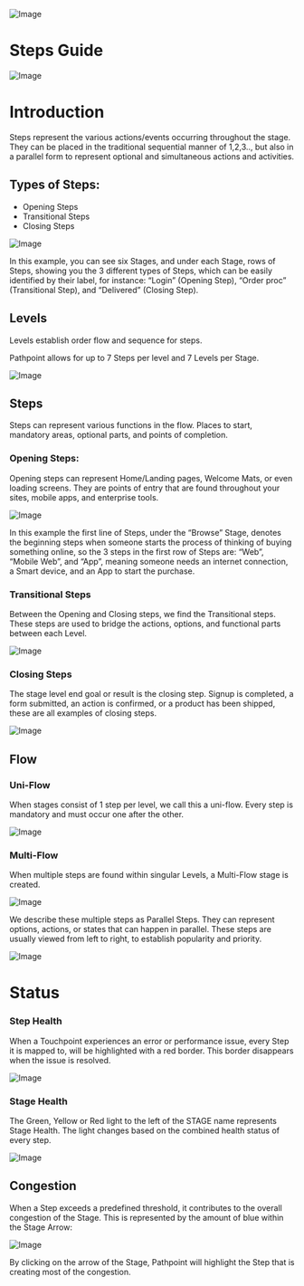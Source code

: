
![Image](screenshots/New_Relic_Logo.png)

# Steps Guide

![Image](screenshots/Stepsa.png)

# Introduction


Steps represent the various actions/events occurring throughout the stage. They can be placed in the traditional sequential manner of 1,2,3.., but also in a parallel form to represent optional and simultaneous actions and activities.

## Types of Steps:

* Opening Steps 
* Transitional Steps 
* Closing Steps 

![Image](screenshots/Steps2a.png)


In this example, you can see six Stages, and under each Stage, rows of Steps, showing you the 3 different types of Steps, which can be easily identified by their label, for instance: “Login” (Opening Step), “Order proc” (Transitional Step), and “Delivered” (Closing Step).

## Levels

Levels establish order flow and sequence for steps. 

Pathpoint allows for up to 7 Steps per level and 7 Levels per Stage.

![Image](screenshots/Steps3a.png)

## Steps

Steps can represent various functions in the flow. Places to start, mandatory areas, optional parts, and points of completion. 

### Opening Steps: 

Opening steps can represent Home/Landing pages, Welcome Mats, or even loading screens. They are points of entry that are found throughout your sites, mobile apps, and enterprise tools.

![Image](screenshots/Steps4.png)

In this example the first line of Steps, under the “Browse” Stage, denotes the beginning steps when someone starts the process of thinking of buying something online, so the 3 steps in the first row of Steps are: “Web”, “Mobile Web”, and “App”, meaning someone needs an internet connection, a Smart device, and an App to start the purchase.

### Transitional Steps 

Between the Opening and Closing steps, we find the Transitional steps. These steps are used to bridge the actions, options, and functional parts between each Level.

![Image](screenshots/Steps5.png)

### Closing Steps 

The stage level end goal or result is the closing step. Signup is completed, a form submitted, an action is confirmed, or a product has been shipped, these are all examples of closing steps. 

![Image](screenshots/Steps6.png)

## Flow

###  Uni-Flow

When stages consist of 1 step per level, we call this a uni-flow. Every step is mandatory and must occur one after the other. 

![Image](screenshots/Steps7a.png)

### Multi-Flow

When multiple steps are found within singular Levels, a Multi-Flow stage is created.

![Image](screenshots/Steps8a.png)

We describe these multiple steps as Parallel Steps.  They can represent options, actions, or states that can happen in parallel. These steps are usually viewed from left to right, to establish popularity and priority.

![Image](screenshots/Steps9.png)

# Status

### Step Health

When a Touchpoint experiences an error or performance issue, every Step it is mapped to, will be highlighted with a red border. This border disappears when the issue is resolved.

![Image](screenshots/Steps10a.png)

### Stage Health 

The Green, Yellow or Red light to the left of the STAGE name represents Stage Health. The light changes based on the combined health status of every step.  

![Image](screenshots/Steps11a.png)

## Congestion

When a Step exceeds a predefined threshold, it contributes to the overall congestion of the Stage. This is represented by the amount of blue within the Stage Arrow:

![Image](screenshots/Steps12a.png)

By clicking on the arrow of the Stage, Pathpoint will highlight the Step that is creating most of the congestion.

